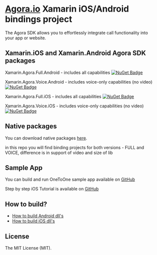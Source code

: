 # [Agora.io](http://www.agora.io/en/) Xamarin iOS/Android bindings project

The Agora SDK allows you to effortlessly integrate call functionality into your app or website.

## Xamarin.iOS and Xamarin.Android Agora SDK packages

Xamarin.Agora.Full.Android - includes all capabilities [![NuGet Badge](https://buildstats.info/nuget/Xamarin.Agora.Full.Android)](https://www.nuget.org/packages/Xamarin.Agora.Full.Android/)

Xamarin.Agora.Voice.Android - includes voice-only capabilities (no video) [![NuGet Badge](https://buildstats.info/nuget/Xamarin.Agora.Voice.Android)](https://www.nuget.org/packages/Xamarin.Agora.Voice.Android/)

Xamarin.Agora.Full.iOS - includes all capabilities [![NuGet Badge](https://buildstats.info/nuget/Xamarin.Agora.Full.iOS)](https://www.nuget.org/packages/Xamarin.Agora.Full.iOS/)

Xamarin.Agora.Voice.iOS - includes voice-only capabilities (no video) [![NuGet Badge](https://buildstats.info/nuget/Xamarin.Agora.Voice.iOS)](https://www.nuget.org/packages/Xamarin.Agora.Voice.iOS/)

## Native packages

You can download native packages [here](http://www.agora.io/en/blog/download/).

in this repo you will find binding projects for both versions - FULL and VOICE, difference is in support of video and size of lib

## Sample App

You can build and run OneToOne sample app available on [GitHub](https://github.com/DreamTeamMobile/Xamarin.Agora.Samples)

Step by step iOS Tutorial is available on [GitHub](https://github.com/DreamTeamMobile/Xamarin.Agora.Samples/tree/tutorial/Tutorial)

## How to build?

* [How to build Android dll's](/Xamarin.Agora.Android)
* [How to build iOS dll's](/Xamarin.Agora.iOS)

## License

The MIT License (MIT).
